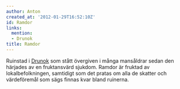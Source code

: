 ```yaml
---
author: Anton
created_at: '2012-01-29T16:52:10Z'
id: Ramdor
links:
  mention:
  - Drunok
title: Ramdor
---
```


Ruinstad i [Drunok] som stått övergiven i många mansåldrar sedan den härjades av en fruktansvärd
sjukdom. Ramdor är fruktad av lokalbefolkningen, samtidigt som det pratas om alla de skatter och
värdeföremål som sägs finnas kvar bland ruinerna.

  [Drunok]: Drunok

